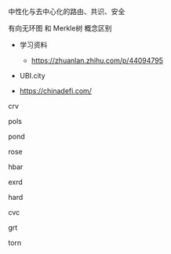中性化与去中心化的路由、共识、安全

有向无环图  和 Merkle树 概念区别

- 学习资料
    - https://zhuanlan.zhihu.com/p/44094795

- UBI.city
- https://chinadefi.com/

crv

pols

pond

rose

hbar

exrd

hard

cvc

grt

torn